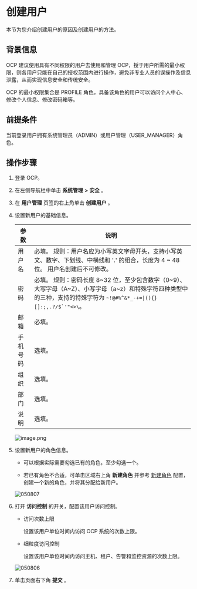 创建用户
=========================

本节为您介绍创建用户的原因及创建用户的方法。

背景信息
-------------------------

OCP 建议使用具有不同权限的用户去使用和管理 OCP，授于用户所需的最小权限，则各用户只能在自己的授权范围内进行操作，避免非专业人员的误操作及信息泄露，从而实现信息安全和传统安全。

OCP 的最小权限集合是 PROFILE 角色，具备该角色的用户可以访问个人中心、修改个人信息、修改密码箱等。

**前提条件**
-----------------------------

当前登录用户拥有系统管理员（ADMIN）或用户管理（USER_MANAGER）角色。

**操作步骤**
-----------------------------

1. 登录 OCP。

2. 在左侧导航栏中单击 **系统管理** **\>** **安全** 。

3. 在 **用户管理** 页签的右上角单击 **创建用户** 。

4. 设置新用户的基础信息。

   |  参数  |                                                     说明                                                     |
   |------|------------------------------------------------------------------------------------------------------------|
   | 用户名  | 必填。 规则：用户名应为小写英文字母开头，支持小写英文、数字、下划线、中横线和 '.' 的组合，长度为 4 \~ 48 位。 用户名创建后不可修改。 |
   | 密码   | 必填。 规则：密码长度 8\~32 位，至少包含数字（0\~9）、大写字母（A\~Z）、小写字母（a\~z）和特殊字符四种类型中的三种，支持的特殊字符为 <code>~!@#%^&*_-+=\|(){}[]:;,.?/$`'"<>\\</code>。                        |
   | 邮箱   | 必填。                                                                                                        |
   | 手机号码 | 选填。                                                                                                        |
   | 组织   | 选填。                                                                                                        |
   | 部门   | 选填。                                                                                                        |
   | 说明   | 选填。                                                                                                        |

   ![image.png](https://help-static-aliyun-doc.aliyuncs.com/assets/img/zh-CN/3182988061/p200110.png "image.png")

5. 设置新用户的角色信息。

   * 可以根据实际需要勾选已有的角色，至少勾选一个。

   * 若已有角色不合适，可单击区域右上角 **新建角色** 并参考 [新建角色](../1600.system-management-features/400.manage-roles/200.create-a-role.md) 配置，创建一个新的角色，并将其分配给新用户。

   ![050807](https://help-static-aliyun-doc.aliyuncs.com/assets/img/zh-CN/9121360261/p271756.png)

6. 打开 **访问控制** 的开关，配置该用户访问控制。

   * 访问次数上限

     设置该用户单位时间内访问 OCP 系统的次数上限。

   * 细粒度访问控制

     设置该用户单位时间内访问主机、租户、告警和监控资源的次数上限。

   ![050806](https://help-static-aliyun-doc.aliyuncs.com/assets/img/zh-CN/9121360261/p271755.png)

7. 单击页面右下角 **提交** 。

